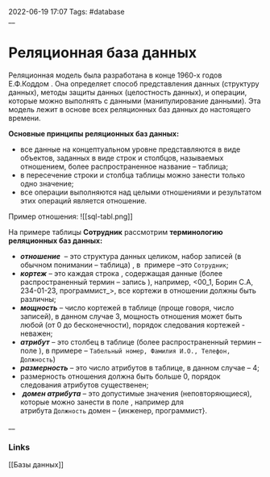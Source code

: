 2022-06-19 17:07
Tags: #database  
__
# Реляционная база данных
Реляционная модель была разработана в конце 1960-х годов Е.Ф.Коддом . Она определяет способ представления данных (структуру данных), методы защиты данных (целостность данных), и операции, которые можно выполнять с данными (манипулирование данными). Эта модель лежит в основе всех реляционных баз данных до настоящего времени.

**Основные принципы реляционных баз данных:**
-   все данные на концептуальном уровне представляются в виде объектов, заданных в виде строк и столбцов, называемых отношением, более распространенное название – таблица;
-   в пересечение строки и столбца таблицы можно занести только одно значение;
-   все операции выполняются над целыми отношениями и результатом этих операций является отношение.

Пример отношения:
![[sql-tabl.png]]

На примере таблицы **Сотрудник** рассмотрим **терминологию реляционных баз данных:**

-   _**отношение**_  – это структура данных целиком, набор записей (в обычном понимании – таблица) , в  примере –это `Сотрудник`;
-   _**кортеж**_ – это каждая строка , содержащая данные (более распространенный термин – запись ), например, <00_1, Борин С.А, 234-01-23, программист_>, все кортежи в отношении должны быть различны;
-   _**мощность**_ – число кортежей в таблице (проще говоря, число записей), в данном случае 3, мощность отношения может быть любой (от 0 до бесконечности), порядок следования кортежей - неважен;
-   _**атрибут**_ – это столбец в таблице (более распространенный термин – поле ), в примере – `Табельный номер, Фамилия И.О., Телефон, Должность`) 
-   _**размерность**_ – это число атрибутов в таблице, в данном случае – 4;
-   размерность отношения должна быть больше 0, порядок следования атрибутов существенен;
-    _**домен атрибута**_ – это допустимые значения (неповторяющиеся), которые можно занести в поле , например для атрибута `Должность` домен – {инженер, программист}.


__
### Links
[[Базы данных]]
